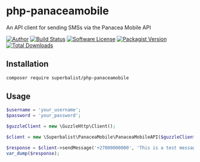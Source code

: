 # php-panaceamobile

An API client for sending SMSs via the Panacea Mobile API

[![Author](http://img.shields.io/badge/author-@superbalist-blue.svg?style=flat-square)](https://twitter.com/superbalist)
[![Build Status](https://img.shields.io/travis/Superbalist/php-panaceamobile/master.svg?style=flat-square)](https://travis-ci.org/Superbalist/php-panaceamobile)
[![Software License](https://img.shields.io/badge/license-MIT-brightgreen.svg?style=flat-square)](LICENSE)
[![Packagist Version](https://img.shields.io/packagist/v/superbalist/php-panaceamobile.svg?style=flat-square)](https://packagist.org/packages/superbalist/php-panaceamobile)
[![Total Downloads](https://img.shields.io/packagist/dt/superbalist/php-panaceamobile.svg?style=flat-square)](https://packagist.org/packages/superbalist/php-panaceamobile)


## Installation

```bash
composer require superbalist/php-panaceamobile
```

## Usage

```php
$username = 'your_username';
$password = 'your_password';

$guzzleClient = new \GuzzleHttp\Client();

$client = new \Superbalist\PanaceaMobile\PanaceaMobileAPI($guzzleClient, $username, $password);

$response = $client->sendMessage('+27000000000', 'This is a test message.');
var_dump($response);
```